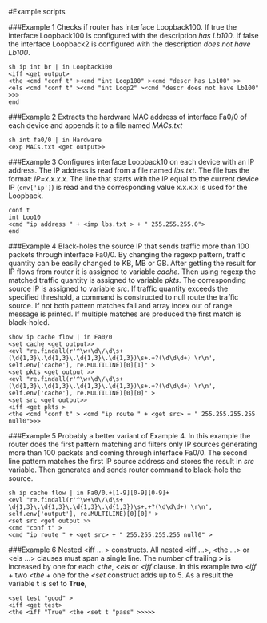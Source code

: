 #Example scripts

###Example 1
Checks if router has interface Loopback100.
If true the interface Loopback100 is configured with the description *has Lb100*.
If false the interface Loopback2 is configured with the description *does not have Lb100*.
>
`sh ip int br | in Loopback100`  
`<iff <get output>`  
`<the <cmd "conf t" ><cmd "int Loop100" ><cmd "descr has Lb100" >>`  
`<els <cmd "conf t" ><cmd "int Loop2" ><cmd "descr does not have Lb100" >>>`  
`end`  

###Example 2
Extracts the hardware MAC address of interface Fa0/0 of each device and appends it to a file named *MACs.txt*
> 
`sh int fa0/0 | in Hardware`  
`<exp MACs.txt <get output>>`  


###Example 3
Configures interface Loopback10 on each device with an IP address.
The IP address is read from a file named *lbs.txt*. The file has the format: *IP=x.x.x.x*.
The line that starts with the IP equal to the current device IP (`env['ip']`) is read 
and the corresponding value x.x.x.x is used for the Loopback.
> 
`conf t`  
`int Loo10`  
`<cmd "ip address " + <imp lbs.txt > + " 255.255.255.0">`  
`end`  

###Example 4
Black-holes the source IP that sends traffic more than 100 packets through interface Fa0/0.
By changing the regexp pattern, traffic quantity can be easily changed to KB, MB or GB.
After getting the result for IP flows from router it is assigned to variable *cache*.
Then using regexp the matched traffic quantity is assigned to variable *pkts*. The corresponding 
source IP is assigned to variable *src*. If traffic quantity exceeds the specified threshold,
a command is constructed to null route the traffic source.
If not both pattern matches fail and array index out of range message is printed.
If multiple matches are produced the first match is black-holed.
> 
`show ip cache flow | in Fa0/0`  
`<set cache <get output>>`  
`<evl "re.findall(r'^\w+\d\/\d\s+(\d{1,3}\.\d{1,3}\.\d{1,3}\.\d{1,3})\s+.+?(\d\d\d+) \r\n', self.env['cache'], re.MULTILINE)[0][1]" >`  
`<set pkts <get output >>`  
`<evl "re.findall(r'^\w+\d\/\d\s+(\d{1,3}\.\d{1,3}\.\d{1,3}\.\d{1,3})\s+.+?(\d\d\d+) \r\n', self.env['cache'], re.MULTILINE)[0][0]" >`  
`<set src <get output>>`  
`<iff <get pkts >`  
`<the <cmd "conf t" > <cmd "ip route " + <get src> + " 255.255.255.255 null0">>>`  

###Example 5
Probably a better variant of Example 4.
In this example the router does the first pattern matching and filters only IP sources generating more than 100 packets
and coming through interface Fa0/0.
The second line pattern matches the first IP source address and stores the result in *src* variable.
Then generates and sends router command to black-hole the source.
>
`sh ip cache flow | in Fa0/0.+[1-9][0-9][0-9]+`  
`<evl "re.findall(r'^\w+\d\/\d\s+ \d{1,3}\.\d{1,3}\.\d{1,3}\.\d{1,3})\s+.+?(\d\d\d+) \r\n', self.env['output'], re.MULTILINE)[0][0]" >`  
`<set src <get output >>`  
`<cmd "conf t" >`  
`<cmd "ip route " + <get src> + " 255.255.255.255 null0" >`  

###Example 6
Nested <iff ... > constructs.
All nested <iff ...>, <the ...> or <els ...> clauses must span a single line. The number of trailing **>** is increased by one for each *<the*, *<els*
or *<iff* clause. In this example two *<iff* + two *<the* + one for the *<set* construct adds up to 5. As a result the variable **t** is set to **True**,
>  
`<set test "good" >`  
`<iff <get test>`  
`<the <iff "True" <the <set t "pass" >>>>>`  

